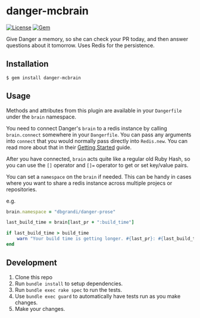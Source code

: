 # danger-mcbrain

[![License](http://img.shields.io/badge/license-MIT-green.svg?style=flat)](https://github.com/dbgrandi/danger-mcbrain/blob/master/LICENSE)
[![Gem](https://img.shields.io/gem/v/danger.svg?style=flat)](http://rubygems.org/gems/danger-mcbrain)

Give Danger a memory, so she can check your PR today, and then answer questions about it tomorrow. Uses Redis for the persistence.

## Installation

    $ gem install danger-mcbrain

## Usage

Methods and attributes from this plugin are available in
your `Dangerfile` under the `brain` namespace.

You need to connect Danger's `brain` to a redis instance by
calling `brain.connect` somewhere in your `Dangerfile`. You
can pass any arguments into `connect` that you would normally
pass directly into `Redis.new`. You can read more about that
in their [Getting Started](https://github.com/redis/redis-rb#getting-started)
guide.

After you have connected, `brain` acts quite like a regular old
Ruby Hash, so you can use the `[]` operator and `[]=` operator to
get or set key/value pairs.

You can set a `namespace` on the `brain` if needed. This can be handy
in cases where you want to share a redis instance across multiple projecs
or repositories.

e.g.

```ruby
brain.namespace = "dbgrandi/danger-prose"

last_build_time = brain[last_pr + ":build_time"]

if last_build_time > build_time
    warn "Your build time is getting longer. #{last_pr}: #{last_build_time} -> #{pr}: #{build_time}"
end
```

## Development

1. Clone this repo
2. Run `bundle install` to setup dependencies.
3. Run `bundle exec rake spec` to run the tests.
4. Use `bundle exec guard` to automatically have tests run as you make changes.
5. Make your changes.
